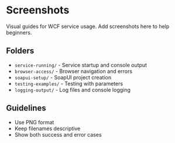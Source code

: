 # Screenshots

Visual guides for WCF service usage. Add screenshots here to help beginners.

## Folders
- `service-running/` - Service startup and console output
- `browser-access/` - Browser navigation and errors  
- `soapui-setup/` - SoapUI project creation
- `testing-examples/` - Testing with parameters
- `logging-output/` - Log files and console logging

## Guidelines
- Use PNG format
- Keep filenames descriptive
- Show both success and error cases